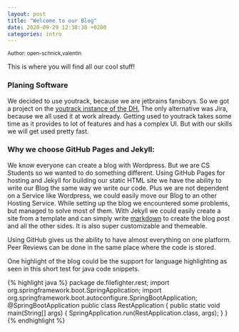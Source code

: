 ```yaml
---
layout: post
title: "Welcome to our Blog"
date: 2020-09-29 12:38:38 +0200
categories: intro
---
```

<p><small>Author: open-schnick,valentin</small></p>
This is where you will find all our cool stuff!



### Planing Software

We decided to use youtrack, because we are jetbrains fansboys. 
So we got a project on the [youtrack instance of the DH.](https://www.dhbw-karlsruhe.myjetbrains.com)
The only alternative was Jira, because we all used it at work already.
Getting used to youtrack takes some time as it provides to lot of features and has a complex UI.
But with our skills we will get used pretty fast.


### Why we choose GitHub Pages and Jekyll:
We know everyone can create a blog with Wordpress. But we are CS Students so we wanted to do something different.
Using GitHub Pages for hosting and Jekyll for building our static HTML site we have the ability to write our Blog the same way we write our code.
Plus we are not dependent on a Service like Wordpress, we could easily move our Blog to an other Hosting Service.
While setting up the blog we encountered some problems, but managed to solve most of them.
With Jekyll we could easily create a site from a template and can simply write [markdown](https://www.markdownguide.org/) to create the blog post and all the other sides. It is also super customizable and themeable.

Using GitHub gives us the ability to have almost everything on one platform. Peer Reviews can be done in the same place where the code is stored.


One highlight of the blog could be the support for language highlighting as seen in this short test for java code snippets.

{% highlight java %}
package de.filefighter.rest;
import org.springframework.boot.SpringApplication;
import org.springframework.boot.autoconfigure.SpringBootApplication;
@SpringBootApplication
public class RestApplication {
	public static void main(String[] args) {
		SpringApplication.run(RestApplication.class, args);
	}
}
{% endhighlight %}
